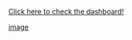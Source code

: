 [Click here to check the dashboard!](https://app.powerbi.com/view?r=eyJrIjoiOGE0OTBlY2EtOTA4MC00ZTA0LTgwNTItNjM3YzczOWNjMzNiIiwidCI6ImEwZTc0MDU2LWFhZjMtNDkzNS1hNGI1LTY3YjIzYWNlMjcxZCJ9)

[image]()
